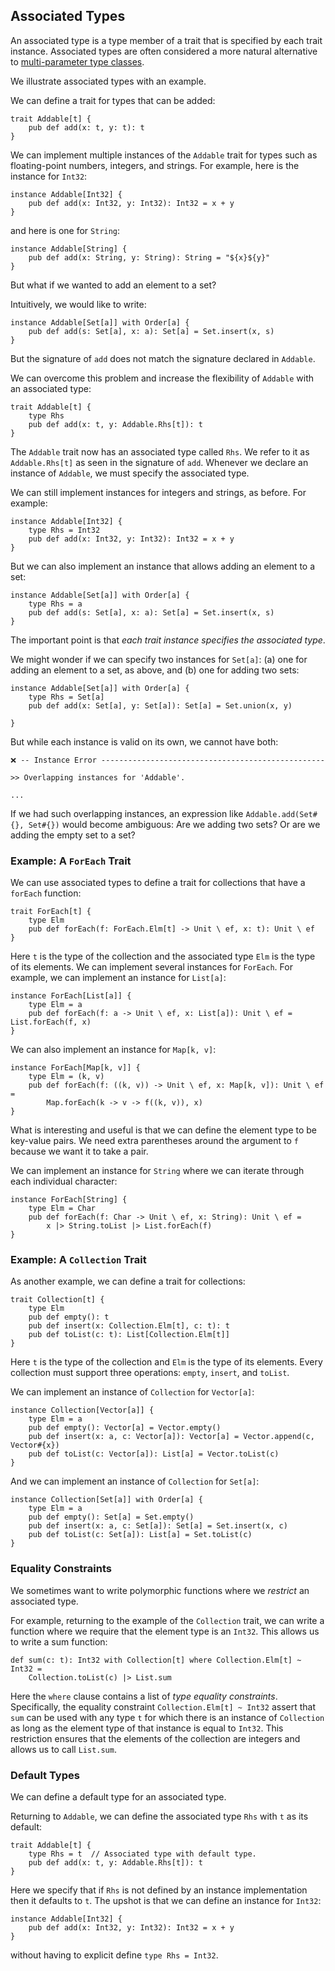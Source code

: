 ## Associated Types

An associated type is a type member of a trait that is specified by each trait
instance. Associated types are often considered a more natural alternative to
[multi-parameter type classes](https://en.wikipedia.org/wiki/Type_class#Multi-parameter_type_classes). 

We illustrate associated types with an example. 

We can define a trait for types that can be added:

```flix
trait Addable[t] {
    pub def add(x: t, y: t): t
}
```

We can implement multiple instances of the `Addable` trait for types such as
floating-point numbers, integers, and strings. For example, here is the instance
for `Int32`:

```flix
instance Addable[Int32] {
    pub def add(x: Int32, y: Int32): Int32 = x + y
}
```

and here is one for `String`:

```flix
instance Addable[String] {
    pub def add(x: String, y: String): String = "${x}${y}"
}
```

But what if we wanted to add an element to a set?

Intuitively, we would like to write:

```flix
instance Addable[Set[a]] with Order[a] {
    pub def add(s: Set[a], x: a): Set[a] = Set.insert(x, s)
}
```

But the signature of `add` does not match the signature declared in `Addable`.

We can overcome this problem and increase the flexibility of `Addable` with an
associated type: 

```flix
trait Addable[t] {
    type Rhs
    pub def add(x: t, y: Addable.Rhs[t]): t
}
```

The `Addable` trait now has an associated type called `Rhs`. We refer to it as
`Addable.Rhs[t]` as seen in the signature of `add`. Whenever we declare an
instance of `Addable`, we must specify the associated type. 

We can still implement instances for integers and strings, as before. For
example:

```flix
instance Addable[Int32] {
    type Rhs = Int32
    pub def add(x: Int32, y: Int32): Int32 = x + y
}
```

But we can also implement an instance that allows adding an element to a set: 

```flix
instance Addable[Set[a]] with Order[a] {
    type Rhs = a
    pub def add(s: Set[a], x: a): Set[a] = Set.insert(x, s)
}
```

The important point is that _each trait instance specifies the associated type_.

We might wonder if we can specify two instances for `Set[a]`: (a) one for adding
an element to a set, as above, and (b) one for adding two sets:

```flix
instance Addable[Set[a]] with Order[a] {
    type Rhs = Set[a]
    pub def add(x: Set[a], y: Set[a]): Set[a] = Set.union(x, y)

}
```

But while each instance is valid on its own, we cannot have both:

```
❌ -- Instance Error -------------------------------------------------- 

>> Overlapping instances for 'Addable'.

...
```

If we had such overlapping instances, an expression like `Addable.add(Set#{},
Set#{})` would become ambiguous: Are we adding two sets? Or are we adding the
empty set to a set? 

### Example: A `ForEach` Trait

We can use associated types to define a trait for collections that have a
`forEach` function: 

```flix
trait ForEach[t] {
    type Elm
    pub def forEach(f: ForEach.Elm[t] -> Unit \ ef, x: t): Unit \ ef
}
```

Here `t` is the type of the collection and the associated type `Elm` is the type
of its elements. We can implement several instances for `ForEach`. For example,
we can implement an instance for `List[a]`:

```flix
instance ForEach[List[a]] {
    type Elm = a
    pub def forEach(f: a -> Unit \ ef, x: List[a]): Unit \ ef = List.forEach(f, x)
}
```

We can also implement an instance for `Map[k, v]`:

```flix
instance ForEach[Map[k, v]] {
    type Elm = (k, v)
    pub def forEach(f: ((k, v)) -> Unit \ ef, x: Map[k, v]): Unit \ ef = 
        Map.forEach(k -> v -> f((k, v)), x)
}
```

What is interesting and useful is that we can define the element type to be
key-value pairs. We need extra parentheses around the argument to `f` because we
want it to take a pair. 

We can implement an instance for `String` where we can iterate through each
individual character: 

```flix
instance ForEach[String] {
    type Elm = Char
    pub def forEach(f: Char -> Unit \ ef, x: String): Unit \ ef = 
        x |> String.toList |> List.forEach(f)
}
```

### Example: A `Collection` Trait

As another example, we can define a trait for collections:

```flix
trait Collection[t] {
    type Elm
    pub def empty(): t
    pub def insert(x: Collection.Elm[t], c: t): t
    pub def toList(c: t): List[Collection.Elm[t]]
}
```

Here `t` is the type of the collection and `Elm` is the type of its elements.
Every collection must support three operations: `empty`, `insert`, and `toList`. 

We can implement an instance of `Collection` for `Vector[a]`: 

```flix
instance Collection[Vector[a]] {
    type Elm = a
    pub def empty(): Vector[a] = Vector.empty()
    pub def insert(x: a, c: Vector[a]): Vector[a] = Vector.append(c, Vector#{x})
    pub def toList(c: Vector[a]): List[a] = Vector.toList(c)
}
```

And we can implement an instance of `Collection` for `Set[a]`: 

```flix
instance Collection[Set[a]] with Order[a] {
    type Elm = a
    pub def empty(): Set[a] = Set.empty()
    pub def insert(x: a, c: Set[a]): Set[a] = Set.insert(x, c)
    pub def toList(c: Set[a]): List[a] = Set.toList(c)
}
```

### Equality Constraints

We sometimes want to write polymorphic functions where we _restrict_ an
associated type. 

For example, returning to the example of the `Collection` trait, we can write a
function where we require that the element type is an `Int32`. This allows us to
write a sum function:

```flix
def sum(c: t): Int32 with Collection[t] where Collection.Elm[t] ~ Int32 = 
    Collection.toList(c) |> List.sum
```

Here the `where` clause contains a list of _type equality constraints_.
Specifically, the equality constraint `Collection.Elm[t] ~ Int32` assert that
`sum` can be used with any type `t` for which there is an instance of
`Collection` as long as the element type of that instance is equal to `Int32`.
This restriction ensures that the elements of the collection are integers and
allows us to call `List.sum`.

### Default Types

We can define a default type for an associated type.

Returning to `Addable`, we can define the associated type `Rhs` with `t` as its
default:

```flix
trait Addable[t] {
    type Rhs = t  // Associated type with default type.
    pub def add(x: t, y: Addable.Rhs[t]): t
}
```

Here we specify that if `Rhs` is not defined by an instance implementation then
it defaults to `t`. The upshot is that we can define an instance for `Int32`:

```flix
instance Addable[Int32] {
    pub def add(x: Int32, y: Int32): Int32 = x + y
}
```

without having to explicit define `type Rhs = Int32`.
